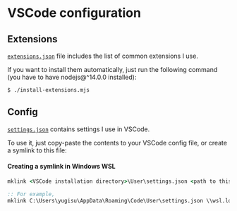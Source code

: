 # VSCode configuration

## Extensions

[`extensions.json`](./extensions.json) file includes the list of common extensions I use.

If you want to install them automatically, just run the following command (you have to have nodejs@^14.0.0 installed):

```bash
$ ./install-extensions.mjs
```

## Config

[`settings.json`](./settings.json) contains settings I use in VSCode.

To use it, just copy-paste the contents to your VSCode config file, or create a symlink to this file:

#### Creating a symlink in Windows WSL

```cmd
mklink <VSCode installation directory>\User\settings.json <path to this repository>\vscode\settings.json

:: For example,
mklink C:\Users\yugisu\AppData\Roaming\Code\User\settings.json \\wsl.localhost\Ubuntu\home\yugisu\Projects\dotfiles\vscode\settings.json
```

